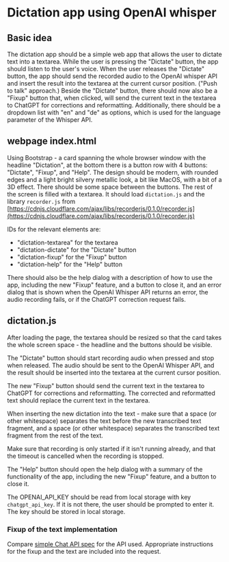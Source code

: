 # Dictation app using OpenAI whisper

## Basic idea

The dictation app should be a simple web app that allows the user to dictate text into a textarea. While the user is
pressing the "Dictate" button, the app should listen to the user's voice. When the user releases the "Dictate" button,
the app should send the recorded audio to the OpenAI whisper API and insert the result into the textarea at the current
cursor position. ("Push to talk" approach.) Beside the "Dictate" button, there should now also be a "Fixup" button that,
when clicked, will send the current text in the textarea to ChatGPT for corrections and reformatting. Additionally,
there should be a dropdown list with "en" and "de" as options, which is used for the language parameter of the Whisper
API.

## webpage index.html

Using Bootstrap - a card spanning the whole browser window with the headline "Dictation", at the bottom there is a
button row with 4 buttons: "Dictate", "Fixup", and "Help". The design should be modern, with rounded edges and a light
bright silvery metallic look, a bit like MacOS, with a bit of a 3D effect. There should be some space between the
buttons. The rest of the screen is filled with a textarea. It should load `dictation.js` and the library `recorder.js`
from [https://cdnjs.cloudflare.com/ajax/libs/recorderjs/0.1.0/recorder.js](https://cdnjs.cloudflare.com/ajax/libs/recorderjs/0.1.0/recorder.js)

IDs for the relevant elements are:

- "dictation-textarea" for the textarea
- "dictation-dictate" for the "Dictate" button
- "dictation-fixup" for the "Fixup" button
- "dictation-help" for the "Help" button

There should also be the help dialog with a description of how to use the app, including the new "Fixup" feature, and a
button to close it, and an error dialog that is shown when the OpenAI Whisper API returns an error, the audio recording
fails, or if the ChatGPT correction request fails.

## dictation.js

After loading the page, the textarea should be resized so that the card takes the whole screen space - the headline and
the buttons should be visible.

The "Dictate" button should start recording audio when pressed and stop when released. The audio should be sent to the
OpenAI Whisper API, and the result should be inserted into the textarea at the current cursor position.

The new "Fixup" button should send the current text in the textarea to ChatGPT for corrections and reformatting. The
corrected and reformatted text should replace the current text in the textarea.

When inserting the new dictation into the text - make sure that a space (or other whitespace) separates the text before
the new transcribed text fragment, and a space (or other whitespace) separates the transcribed text fragment from the
rest of the text.

Make sure that recording is only started if it isn't running already, and that the timeout is cancelled when the
recording is stopped.

The "Help" button should open the help dialog with a summary of the functionality of the app, including the new "Fixup"
feature, and a button to close it.

The OPENAI_API_KEY should be read from local storage with key `chatgpt_api_key`. If it is not there, the user should be
prompted to enter it. The key should be stored in local storage.

### Fixup of the text implementation

Compare [simple Chat API spec](simplechatcompletionspec.md) for the API used. Appropriate instructions for the fixup
and the text are included into the request.
